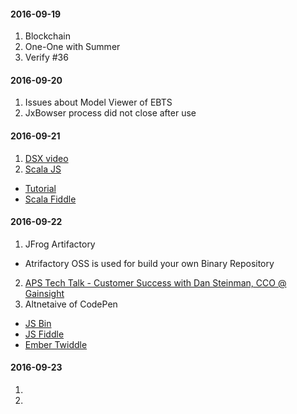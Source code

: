 #### 2016-09-19
1. Blockchain
2. One-One with Summer
3. Verify #36

#### 2016-09-20
1. Issues about Model Viewer of EBTS
2. JxBowser process did not close after use

#### 2016-09-21
1. [DSX video](https://ibm.6connex.com/event/BlueprintTalks/en-us/contents/61736/share?rid=home&nid=202229)
2. [Scala JS](https://www.scala-js.org/)
  - [Tutorial](https://www.scala-js.org/tutorial/)
  - [Scala Fiddle](https://scalafiddle.io/)

#### 2016-09-22
1. JFrog Artifactory
  - Atrifactory OSS is used for build your own Binary Repository
2. [APS Tech Talk - Customer Success with Dan Steinman, CCO @ Gainsight](https://w3-connections.ibm.com/blogs/apsengagement/entry/APS_Tech_Talk_Customer_Success_with_Dan_Steinman_CCO_Gainsight?lang=en_us)
3. Altnetaive of CodePen
  - [JS Bin](https://jsbin.com/?html,output)
  - [JS Fiddle](https://jsfiddle.net/)
  - [Ember Twiddle](https://ember-twiddle.com/)

#### 2016-09-23
1.  
2.  


